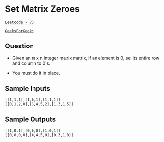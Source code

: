 # Set Matrix Zeroes

[`Leetcode - 73`](https://leetcode.com/problems/set-matrix-zeroes/description/)

[`GeeksForGeeks`](https://www.geeksforgeeks.org/problems/set-matrix-zeroes/1)

## Question

- Given an m x n integer matrix matrix, if an element is 0, set its entire row and column to 0's.

- You must do it in place.

## Sample Inputs

```
[[1,1,1],[1,0,1],[1,1,1]]
[[0,1,2,0],[3,4,5,2],[1,3,1,5]]
```

## Sample Outputs

```
[[1,0,1],[0,0,0],[1,0,1]]
[[0,0,0,0],[0,4,5,0],[0,3,1,0]]
```